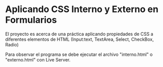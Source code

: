 
# Aplicando CSS Interno y Externo en Formularios

El proyecto es acerca de una práctica aplicando propiedades de CSS a diferentes elementos de HTML (Input:text, TextArea, Select, CheckBox, Radio)

Para observar el programa se debe ejecutar el archivo "interno.html" o "externo.html" con Live Server.

